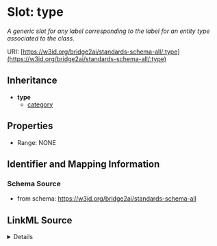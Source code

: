 # Slot: type
_A generic slot for any label corresponding to the label  for an entity type associated to the class._


URI: [https://w3id.org/bridge2ai/standards-schema-all/:type](https://w3id.org/bridge2ai/standards-schema-all/:type)




## Inheritance

* **type**
    * [category](category.md)







## Properties

* Range: NONE







## Identifier and Mapping Information







### Schema Source


* from schema: https://w3id.org/bridge2ai/standards-schema-all




## LinkML Source

<details>
```yaml
name: type
description: A generic slot for any label corresponding to the label  for an entity
  type associated to the class.
from_schema: https://w3id.org/bridge2ai/standards-schema-all
rank: 1000
domain: NamedThing
alias: type

```
</details>